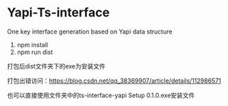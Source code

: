# Yapi-Ts-interface
One key interface generation based on Yapi data structure

1. npm install 
2. npm run dist

打包后dist文件夹下的exe为安装文件

打包出错访问：https://blog.csdn.net/qq_38369907/article/details/112986571

也可以直接使用文件夹中的ts-interface-yapi Setup 0.1.0.exe安装文件
